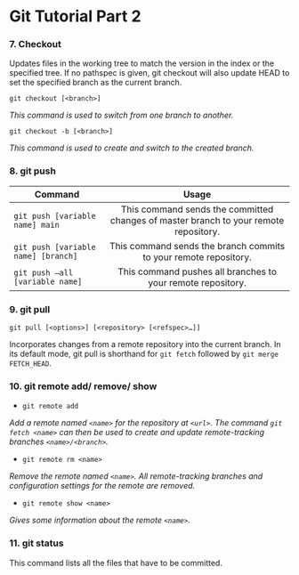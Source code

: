 # Git Tutorial Part 2

### 7. Checkout

Updates files in the working tree to match the version in the index or the specified tree. If no pathspec is given, git checkout will also update HEAD to set the specified branch as the current branch.

`git checkout [<branch>]`

_This command is used to switch from one branch to another._

`git checkout -b [<branch>]`

_This command is used to create and switch to the created branch._


### 8. git push

| Command                             |                                        Usage                                         |
| ----------------------------------- | :----------------------------------------------------------------------------------: |
| `git push [variable name] main`     | This command sends the committed changes of master branch to your remote repository. |
| `git push [variable name] [branch]` |           This command sends the branch commits to your remote repository.           |
| `git push –all [variable name]`     |             This command pushes all branches to your remote repository.              |

### 9. git pull

`git pull [<options>] [<repository> [<refspec>…​]]`

Incorporates changes from a remote repository into the current branch. In its default mode, git pull is shorthand for `git fetch` followed by `git merge FETCH_HEAD`.

### 10. git remote add/ remove/ show

- `git remote add`

_Add a remote named `<name>` for the repository at `<url>`. The command `git fetch <name>` can then be used to create and update remote-tracking branches `<name>/<branch>`._

- `git remote rm <name>`

_Remove the remote named `<name>`. All remote-tracking branches and configuration settings for the remote are removed._

- `git remote show <name>`

_Gives some information about the remote `<name>`._
 
### 11. git status

This command lists all the files that have to be committed.